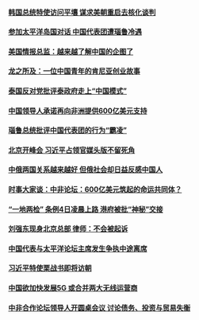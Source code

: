 #### [韩国总统特使访问平壤 谋求美朝重启去核化谈判](../pages/zyyyoeqqvi/4558281.md) 

#### [参加太平洋岛国对话 中国代表团遭瑙鲁冷遇](../pages/zyyyoeqqvi/4557810.md) 

#### [美国情报总监：越来越了解中国的企图了](../pages/zyyyoeqqvi/4557758.md) 

#### [龙之所及：一位中国青年的肯尼亚创业故事](../pages/zyyyoeqqvi/4557585.md) 

#### [泰国反对党批评泰政府走上“中国模式”](../pages/zyyyoeqqvi/4557570.md) 

#### [中国领导人承诺再向非洲提供600亿美元支持](../pages/zyyyoeqqvi/4557374.md) 

#### [瑙鲁总统批评中国代表团的行为“霸凌”](../pages/zyyyoeqqvi/4557347.md) 

#### [北京开峰会 习近平占领官媒头版不留死角](../pages/zyyyoeqqvi/4557342.md) 

#### [中俄两国关系越来越好 但俄社会却日益反感中国人](../pages/zyyyoeqqvi/4557245.md) 

#### [时事大家谈：中非论坛：600亿美元筑起的命运共同体？](../pages/zyyyoeqqvi/4557097.md) 

#### [“一地两检” 条例4日凌晨上路 港府被批“神秘”交接](../pages/zyyyoeqqvi/4557001.md) 

#### [刘强东现身北京总部 律师：不会被起诉](../pages/zyyyoeqqvi/4556931.md) 

#### [中国代表与太平洋论坛主席发生争执中途离席](../pages/zyyyoeqqvi/4556912.md) 

#### [习近平特使栗战书即将访朝](../pages/zyyyoeqqvi/4556874.md) 

#### [中国欲加快发展5G 或合并两大无线运营商](../pages/zyyyoeqqvi/4556814.md) 

#### [中非合作论坛领导人开圆桌会议 讨论债务、投资与贸易失衡](../pages/zyyyoeqqvi/4556771.md) 


